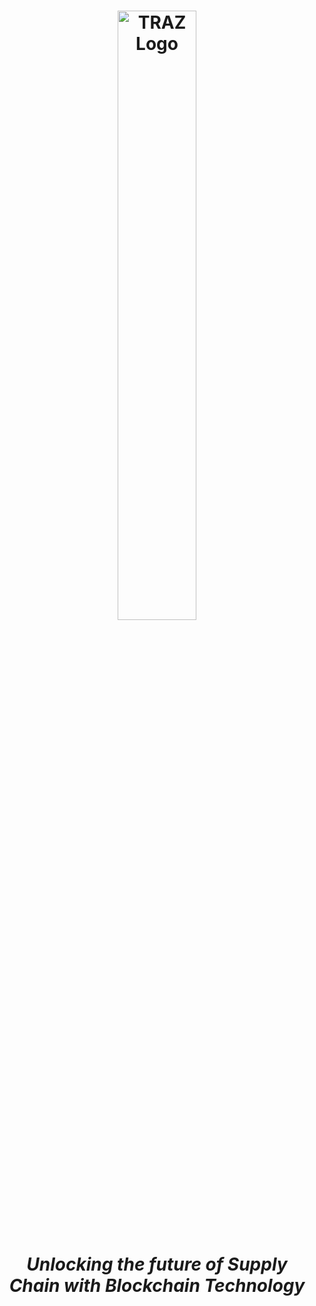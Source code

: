 <h1 align="center">
  <img src="https://github.com/TharunBalaji2004/vashisht-ldi-hackos/assets/95350584/5eb57991-768e-433f-a602-1e19293eae18" alt="TRAZ Logo" width="50%" height="50%" />
  <div>
    <h5>Unlocking the future of Supply Chain with Blockchain Technology</h5>
  </div>
</h1>
